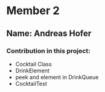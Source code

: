 # Member 2

## Name: Andreas Hofer

### Contribution in this project:
* Cocktail Class
* DrinkElement
* peek and element in DrinkQueue
* CocktailTest